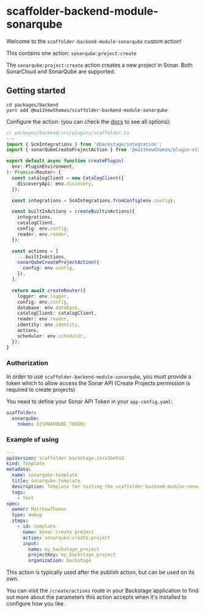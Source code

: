 # scaffolder-backend-module-sonarqube

Welcome to the `scaffolder-backend-module-sonarqube` custom action!

This contains one action: `sonarqube:project:create`

The `sonarqube:project:create` action creates a new project in Sonar. Both SonarCloud and SonarQube are supported.

## Getting started

```
cd packages/backend
yarn add @ma11hewthomas/scaffolder-backend-module-sonarqube
```

Configure the action:
(you can check the [docs](https://backstage.io/docs/features/software-templates/writing-custom-actions#registering-custom-actions) to see all options):

```typescript
// packages/backend/src/plugins/scaffolder.ts
---
import { ScmIntegrations } from '@backstage/integration';
import { sonarQubeCreateProjectAction } from '@ma11hewthomas/plugin-scaffolder-backend-module-sonarqube';

export default async function createPlugin(
  env: PluginEnvironment,
): Promise<Router> {
  const catalogClient = new CatalogClient({
    discoveryApi: env.discovery,
  });

  const integrations = ScmIntegrations.fromConfig(env.config);

  const builtInActions = createBuiltinActions({
    integrations,
    catalogClient,
    config: env.config,
    reader: env.reader,
  });

  const actions = [
    ...builtInActions,
    sonarQubeCreateProjectAction({
      config: env.config,
    }),
  ];

  return await createRouter({
    logger: env.logger,
    config: env.config,
    database: env.database,
    catalogClient: catalogClient,
    reader: env.reader,
    identity: env.identity,
    actions,
    scheduler: env.scheduler,
  });
}
```

### Authorization

In order to use `scaffolder-backend-module-sonarqube`, you must provide a token which to allow access the Sonar API (Create Projects permission is required to create projects)

You need to define your Sonar API Token in your `app-config.yaml`:

```yaml
scaffolder:
  sonarqube:
    token: ${SONARQUBE_TOKEN}
```

### Example of using

```yaml
---
apiVersion: scaffolder.backstage.io/v1beta3
kind: Template
metadata:
  name: sonarqube-template
  title: sonarqube-template
  description: Template for testing the scaffolder-backend-module-sonarqube action
  tags:
    - test
spec:
  owner: MatthewThomas
  type: debug
  steps:
    - id: template
      name: Sonar create project
      action: sonarqube:create:project
      input:
        name: my_backstage_project
        projectKey: my_backstage_project
        organization: backstage
```

This action is typically used after the publish action, but can be used on its own.

You can visit the `/create/actions` route in your Backstage application to find out more about the parameters this action accepts when it's installed to configure how you like.
